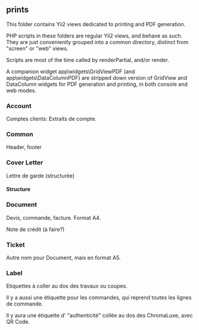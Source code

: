 ## prints

This folder contains Yii2 views dedicated to printing and PDF generation.

PHP scripts in these folders are regular Yii2 views, and behave as such.
They are just conveniently grouped into a common directory, distinct from "screen" or "web" views.

Scripts are most of the time called by renderPartial, and/or render.

A companion widget app\widgets\GridViewPDF (and app\widgets\DataColumnPDF) are stripped down version of GridView and DataColumn widgets for PDF generation and printing, in both console and web modes.



### Account

Comptes clients: Extraits de compte.

### Common

Header, footer

### Cover Letter

Lettre de garde (structurée)


#### Structure





### Document

Devis, commande, facture. Format A4.

Note de crédit (à faire?)

### Ticket

Autre nom pour Document, mais en format A5.


### Label

Etiquettes à coller au dos des travaux ou coupes.

Il y a aussi une étiquette pour les commandes, qui reprend toutes les lignes de commande.

Il y aura une étiquette d' "authenticité" collée au dos des ChromaLuxe, avec QR Code.
